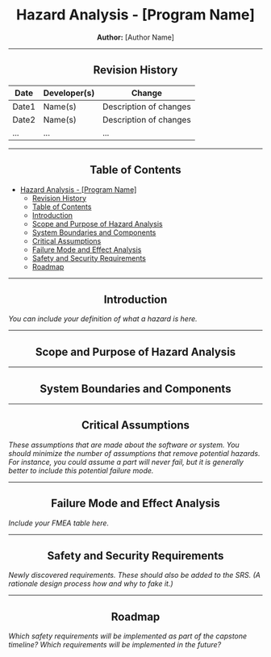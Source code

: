 <div align="center">

# Hazard Analysis - [Program Name]

**Author:** [Author Name]

</div>

---

<div align="center">

## Revision History

</div>

| Date | Developer(s) | Change |
| ---- | ------------ | ------ |
| Date1 | Name(s) | Description of changes |
| Date2 | Name(s) | Description of changes |
| ... | ... | ... |

---

<div align="center">

## Table of Contents

</div>

- [Hazard Analysis - \[Program Name\]](#hazard-analysis---program-name)
  - [Revision History](#revision-history)
  - [Table of Contents](#table-of-contents)
  - [Introduction](#introduction)
  - [Scope and Purpose of Hazard Analysis](#scope-and-purpose-of-hazard-analysis)
  - [System Boundaries and Components](#system-boundaries-and-components)
  - [Critical Assumptions](#critical-assumptions)
  - [Failure Mode and Effect Analysis](#failure-mode-and-effect-analysis)
  - [Safety and Security Requirements](#safety-and-security-requirements)
  - [Roadmap](#roadmap)

---

<div align="center">

## Introduction

</div>

*You can include your definition of what a hazard is here.*

---

<div align="center">

## Scope and Purpose of Hazard Analysis

</div>

---

<div align="center">

## System Boundaries and Components

</div>

---

<div align="center">

## Critical Assumptions

</div>

*These assumptions that are made about the software or system. You should minimize the number of assumptions that remove potential hazards. For instance, you could assume a part will never fail, but it is generally better to include this potential failure mode.*

---

<div align="center">

## Failure Mode and Effect Analysis

</div>

*Include your FMEA table here.*

---

<div align="center">

## Safety and Security Requirements

</div>

*Newly discovered requirements. These should also be added to the SRS. (A rationale design process how and why to fake it.)*

---

<div align="center">

## Roadmap

</div>

*Which safety requirements will be implemented as part of the capstone timeline? Which requirements will be implemented in the future?*

